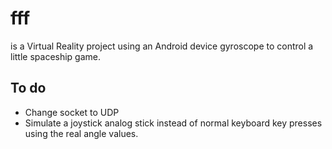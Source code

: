 fff
===

is a Virtual Reality project using an Android device gyroscope to control a little spaceship game.

To do
---
* Change socket to UDP
* Simulate a joystick analog stick instead of normal keyboard key presses using the real angle values.
